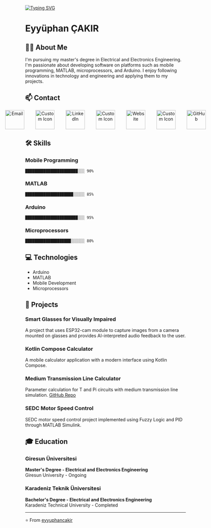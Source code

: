 [![Typing SVG](https://readme-typing-svg.demolab.com?font=Fira+Code&pause=1000&width=435&lines=Hello%2C+my+name+is+Eyy%C3%BCphan;Mobil+Developer+And+Matlab+User)](https://git.io/typing-svg)

# Eyyüphan ÇAKIR

## 👨‍💻 About Me
I'm pursuing my master's degree in Electrical and Electronics Engineering. I'm passionate about developing software on platforms such as mobile programming, MATLAB, microprocessors, and Arduino. I enjoy following innovations in technology and engineering and applying them to my projects.

<style>
  @media (max-width: 768px) {
    div[align="center"] {
      gap: 20px;
      flex-wrap: wrap;
    }
    div[align="center"] a {
      margin: 0 10px;
    }
  }
</style>

## 📫 Contact

<div align="center" style="display: flex; justify-content: center; gap: 35px;">
  <a href="mailto:eypan439@yaani.com">
    <img src="https://img.icons8.com/color/96/000000/gmail.png" alt="Email" width="60">
  </a>
    <a href="YENİ_LİNK_BURAYA" title="Custom Icon">
    <img src="https://img.icons8.com/?size=100&id=PRn581yM6LbM&format=png" alt="Custom Icon" width="60">
  </a>
  <a href="https://www.linkedin.com/in/eyy%C3%BCphan-%C3%A7ak%C4%B1r-261473190/">
    <img src="https://img.icons8.com/color/96/000000/linkedin.png" alt="LinkedIn" width="60">
  </a>
  <a href="YENİ_LİNK_BURAYA" title="Custom Icon">
    <img src="https://img.icons8.com/?size=100&id=PRn581yM6LbM&format=png" alt="Custom Icon" width="60">
  </a>
  <a href="https://eyyuphan.my.canva.site/eyyuphan">
    <img src="https://img.icons8.com/fluency/96/000000/domain.png" alt="Website" width="60">
  </a>
    <a href="YENİ_LİNK_BURAYA" title="Custom Icon">
    <img src="https://img.icons8.com/?size=100&id=PRn581yM6LbM&format=png" alt="Custom Icon" width="60">
  </a>
  <a href="https://github.com/Eypan439">
    <img src="https://img.icons8.com/ios-filled/96/000000/github.png" alt="GitHub" width="60">
  </a>
</div>

## 🛠️ Skills
### Mobile Programming
```
███████████████████████░░░ 90%
```

### MATLAB
```
█████████████████████░░░░░ 85%
```

### Arduino
```
███████████████████████░░░ 95%
```

### Microprocessors
```
████████████████████░░░░░░ 80%
```

## 💻 Technologies
- Arduino
- MATLAB
- Mobile Development
- Microprocessors

## 🚀 Projects
### Smart Glasses for Visually Impaired
A project that uses ESP32-cam module to capture images from a camera mounted on glasses and provides AI-interpreted audio feedback to the user.

### Kotlin Compose Calculator
A mobile calculator application with a modern interface using Kotlin Compose.

### Medium Transmission Line Calculator
Parameter calculation for T and Pi circuits with medium transmission line simulation. [GitHub Repo](#)

### SEDC Motor Speed Control
SEDC motor speed control project implemented using Fuzzy Logic and PID through MATLAB Simulink.

## 🎓 Education
### Giresun Üniversitesi
**Master's Degree - Electrical and Electronics Engineering**  
Giresun University - Ongoing

### Karadeniz Teknik Üniversitesi
**Bachelor's Degree - Electrical and Electronics Engineering**  
Karadeniz Technical University - Completed

---

⭐️ From [eyyuphancakir](https://github.com/Eypan439)
